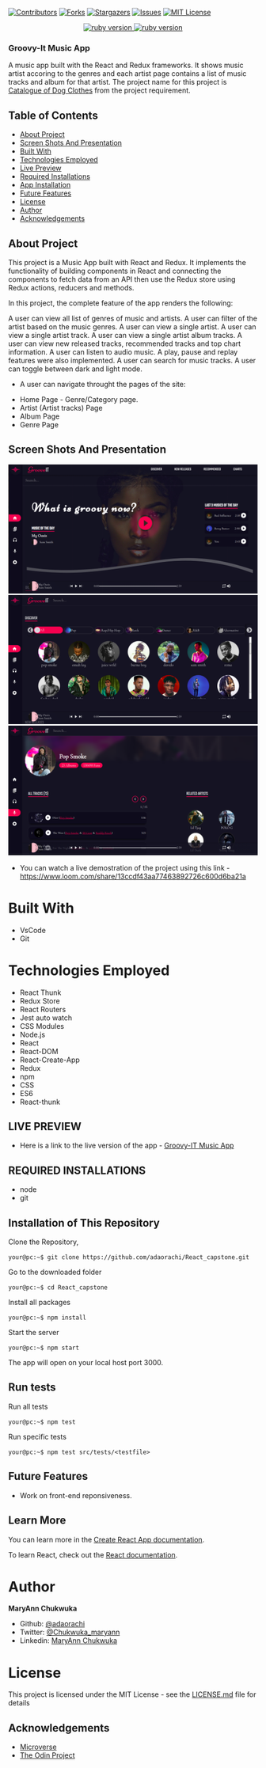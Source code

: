 [![Contributors][contributors-shield]][contributors-url]
[![Forks][forks-shield]][forks-url]
[![Stargazers][stars-shield]][stars-url]
[![Issues][issues-shield]][issues-url]
[![MIT License][license-shield]][license-url]

<p align="center">
  <a href="https://www.ruby-lang.org/en/">
    <img src="https://img.shields.io/badge/React-v16.3.1-brightgreen.svg" alt="ruby version">
    <img src="https://img.shields.io/badge/Redux-v4.0.5-brightgreen.svg" alt="ruby version">
  </a>
</p>

### Groovy-It Music App

A music app built with the React and Redux frameworks. It shows music artist accoring to the genres and each artist page contains a list of music tracks and album for that artist. The project name for this project is [Catalogue of Dog Clothes](https://www.notion.so/Catalogue-of-Dog-Clothes-8bf1512b8ab34fa28848beb8ab698a32) from the project requirement.

## Table of Contents

- [About Project](#about-project)
- [Screen Shots And Presentation](#screen-shots)
- [Built With](#built-with)
- [Technologies Employed](#technologies-employed)
- [Live Preview](#live-preview)
- [Required Installations](#required-installations)
- [App Installation](#instalation)
- [Future Features](#future-features)
- [License](#license)
- [Author](#author)
- [Acknowledgements](#acknowledgements)

<!-- User features -->

## About Project

  This project is a Music App built with React and Redux. It implements the functionality of building components in React and connecting the components to fetch data from an API then use the Redux store using Redux actions, reducers and methods.

  In this project, the complete feature of the app renders the following:

  A user can view all list of genres of music and artists.
  A user can filter of the artist based on the music genres.
  A user can view a single artist.
  A user can view a single artist track.
  A user can view a single artist album tracks.
  A user can view new released tracks, recommended tracks and top chart information.
  A user can listen to audio music. A play, pause and replay features were also implemented.
  A user can search for music tracks.
  A user can toggle between dark and light mode.
- A user can navigate throught the pages of the site:

* Home Page - Genre/Category page.
* Artist (Artist tracks) Page
* Album Page
* Genre Page

<!-- Screen shots -->

## Screen Shots And Presentation
<img src="src/images/screenshots/Screenshot1.png"/>
<img src="src/images/screenshots/Screenshot2.png"/>
<img src="src/images/screenshots/Screenshot3.png"/>

<br>

* You can watch a live demostration of the project using this link - https://www.loom.com/share/13ccdf43aa77463892726c600d6ba21a

<!-- BUILT WITH -->

# Built With

- VsCode
- Git

<!-- TECHNOLOGIES EMPLOYED -->

# Technologies Employed

- React Thunk
- Redux Store
- React Routers
- Jest auto watch
- CSS Modules
- Node.js
- React
- React-DOM
- React-Create-App
- Redux
- npm
- CSS
- ES6
- React-thunk

<!-- LIVE PREVIEW -->

## LIVE PREVIEW
* Here is a link to the live version of the app - [Groovy-IT Music App](https://groovy-it.herokuapp.com/
)
<!-- REQUIRED INSTALLATION -->

## REQUIRED INSTALLATIONS

- node
- git

<!-- INSTALLATION -->

## Installation of This Repository

Clone the Repository,

```Shell
your@pc:~$ git clone https://github.com/adaorachi/React_capstone.git
```

Go to the downloaded folder

```Shell
your@pc:~$ cd React_capstone
```

Install all packages

```Shell
your@pc:~$ npm install
```

Start the server

```Shell
your@pc:~$ npm start
```

The app will open on your local host port 3000.

<!-- run tests -->

## Run tests

Run all tests

```Shell
your@pc:~$ npm test
```

Run specific tests

```Shell
your@pc:~$ npm test src/tests/<testfile>
```

<!-- Future features -->

## Future Features

- Work on front-end reponsiveness.

## Learn More

You can learn more in the [Create React App documentation](https://facebook.github.io/create-react-app/docs/getting-started).

To learn React, check out the [React documentation](https://reactjs.org/).

# Author

**MaryAnn Chukwuka**

- Github: [@adaorachi](https://github.com/adaorachi)
- Twitter: [@Chukwuka_maryann](https://twitter.com/adaorachi)
- Linkedin: [MaryAnn Chukwuka](https://https://www.linkedin.com/in/adaorachi/)
  <br />

# License

This project is licensed under the MIT License - see the [LICENSE.md](LICENSE.md) file for details

<!-- ACKNOWLEDGEMENTS -->

## Acknowledgements

- [Microverse](https://www.microverse.org/)
- [The Odin Project](https://www.theodinproject.com/)

<!-- MARKDOWN LINKS & IMAGES -->
<!-- https://www.markdownguide.org/basic-syntax/#reference-style-links -->

[contributors-shield]: https://img.shields.io/github/contributors/adaorachi/React_capstone.svg?style=flat-square
[contributors-url]: https://github.com/adaorachi/React_capstone/graphs/contributors
[forks-shield]: https://img.shields.io/github/forks/adaorachi/React_capstone
[forks-url]: https://github.com/adaorachi/React_capstone/network/members
[stars-shield]: https://img.shields.io/github/stars/adaorachi/React_capstone
[stars-url]: https://github.com/adaorachi/React_capstone/stargazers
[issues-shield]: https://img.shields.io/github/issues/adaorachi/React_capstone
[issues-url]: https://github.com/adaorachi/React_capstone/issues
[license-shield]: https://img.shields.io/github/license/adaorachi/React_capstone
[license-url]: https://github.com/adaorachi/React_capstone/blob/master/LICENSE.txt